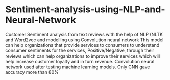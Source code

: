 # Sentiment-analysis-using-NLP-and-Neural-Network
Customer Sentiment analysis from text reviews with the help of NLP (NLTK and Word2vec and modelling using Convolution neural network
This model can help organizations that provide services to consumers to understand consumer sentiments for the services, Positive/Negative, through their reviews which can help organizations to improve their services which will help increase customer loyalty and in turn revenue.
Convolution neural network used after testing machine learning models. Only CNN gave accuracy more than 80%
